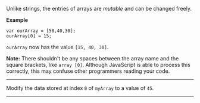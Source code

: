 <div class="challenge-instructions basic-javascript"><div><section id="description">
<p>Unlike strings, the entries of arrays are <dfn>mutable</dfn> and can be changed freely.</p>
<p><strong>Example</strong></p>
<pre class="language-js"><code class="language-js"><span class="token keyword">var</span> ourArray <span class="token operator">=</span> <span class="token punctuation">[</span><span class="token number">50</span><span class="token punctuation">,</span><span class="token number">40</span><span class="token punctuation">,</span><span class="token number">30</span><span class="token punctuation">]</span><span class="token punctuation">;</span>
ourArray<span class="token punctuation">[</span><span class="token number">0</span><span class="token punctuation">]</span> <span class="token operator">=</span> <span class="token number">15</span><span class="token punctuation">;</span>
</code></pre>
<p><code>ourArray</code> now has the value <code>[15, 40, 30]</code>.</p>
<p><strong>Note:</strong> There shouldn't be any spaces between the array name and the square brackets, like <code>array [0]</code>. Although JavaScript is able to process this correctly, this may confuse other programmers reading your code.</p>
</section></div><hr/><div><section id="instructions">
<p>Modify the data stored at index <code>0</code> of <code>myArray</code> to a value of <code>45</code>.</p>
</section></div><hr/></div>
